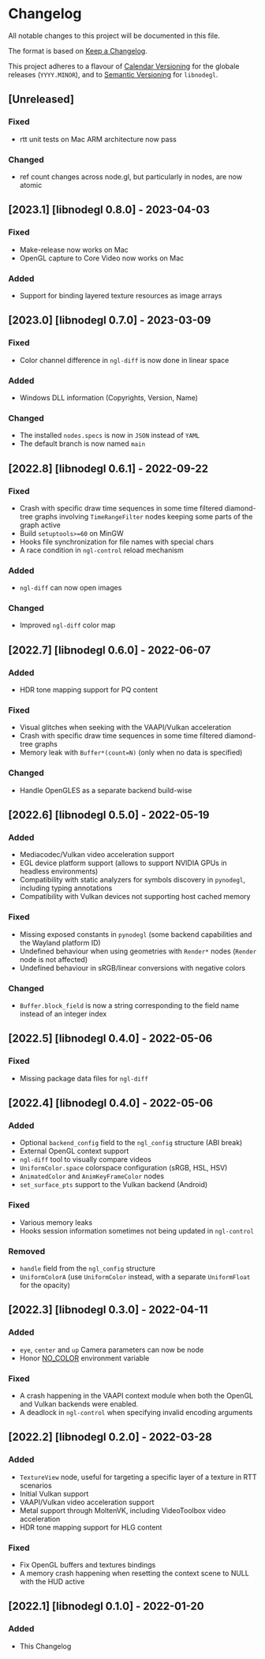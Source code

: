 # Changelog
All notable changes to this project will be documented in this file.

The format is based on [Keep a Changelog](https://keepachangelog.com/en/1.0.0/).

This project adheres to a flavour of [Calendar Versioning](https://calver.org/)
for the globale releases (`YYYY.MINOR`), and to [Semantic
Versioning](https://semver.org/spec/v2.0.0.html) for `libnodegl`.

## [Unreleased]

### Fixed
- rtt unit tests on Mac ARM architecture now pass

### Changed
- ref count changes across node.gl, but particularly in nodes, are now atomic

## [2023.1] [libnodegl 0.8.0] - 2023-04-03
### Fixed
- Make-release now works on Mac
- OpenGL capture to Core Video now works on Mac

### Added
- Support for binding layered texture resources as image arrays

## [2023.0] [libnodegl 0.7.0] - 2023-03-09
### Fixed
- Color channel difference in `ngl-diff` is now done in linear space

### Added
- Windows DLL information (Copyrights, Version, Name)

### Changed
- The installed `nodes.specs` is now in `JSON` instead of `YAML`
- The default branch is now named `main`

## [2022.8] [libnodegl 0.6.1] - 2022-09-22
### Fixed
- Crash with specific draw time sequences in some time filtered diamond-tree
  graphs involving `TimeRangeFilter` nodes keeping some parts of the graph active
- Build `setuptools>=60` on MinGW
- Hooks file synchronization for file names with special chars
- A race condition in `ngl-control` reload mechanism

### Added
- `ngl-diff` can now open images

### Changed
- Improved `ngl-diff` color map

## [2022.7] [libnodegl 0.6.0] - 2022-06-07
### Added
- HDR tone mapping support for PQ content

### Fixed
- Visual glitches when seeking with the VAAPI/Vulkan acceleration
- Crash with specific draw time sequences in some time filtered diamond-tree
  graphs
- Memory leak with `Buffer*(count=N)` (only when no data is specified)

### Changed
- Handle OpenGLES as a separate backend build-wise

## [2022.6] [libnodegl 0.5.0] - 2022-05-19
### Added
- Mediacodec/Vulkan video acceleration support
- EGL device platform support (allows to support NVIDIA GPUs in headless
  environments)
- Compatibility with static analyzers for symbols discovery in `pynodegl`,
  including typing annotations
- Compatibility with Vulkan devices not supporting host cached memory

### Fixed
- Missing exposed constants in `pynodegl` (some backend capabilities and
  the Wayland platform ID)
- Undefined behaviour when using geometries with `Render*` nodes (`Render` node
  is not affected)
- Undefined behaviour in sRGB/linear conversions with negative colors

### Changed
- `Buffer.block_field` is now a string corresponding to the field name instead
  of an integer index

## [2022.5] [libnodegl 0.4.0] - 2022-05-06
### Fixed
- Missing package data files for `ngl-diff`

## [2022.4] [libnodegl 0.4.0] - 2022-05-06
### Added
- Optional `backend_config` field to the `ngl_config` structure (ABI break)
- External OpenGL context support
- `ngl-diff` tool to visually compare videos
- `UniformColor.space` colorspace configuration (sRGB, HSL, HSV)
- `AnimatedColor` and `AnimKeyFrameColor` nodes
- `set_surface_pts` support to the Vulkan backend (Android)

### Fixed
- Various memory leaks
- Hooks session information sometimes not being updated in `ngl-control`

### Removed
- `handle` field from the `ngl_config` structure
- `UniformColorA` (use `UniformColor` instead, with a separate `UniformFloat`
  for the opacity)

## [2022.3] [libnodegl 0.3.0] - 2022-04-11
### Added
- `eye`, `center` and `up` Camera parameters can now be node
- Honor [NO_COLOR](https://no-color.org/) environment variable

### Fixed
- A crash happening in the VAAPI context module when both the OpenGL and Vulkan
  backends were enabled.
- A deadlock in `ngl-control` when specifying invalid encoding arguments

## [2022.2] [libnodegl 0.2.0] - 2022-03-28
### Added
- `TextureView` node, useful for targeting a specific layer of a texture in RTT
  scenarios
- Initial Vulkan support
- VAAPI/Vulkan video acceleration support
- Metal support through MoltenVK, including VideoToolbox video acceleration
- HDR tone mapping support for HLG content

### Fixed
- Fix OpenGL buffers and textures bindings
- A memory crash happening when resetting the context scene to NULL with the
  HUD active

## [2022.1] [libnodegl 0.1.0] - 2022-01-20
### Added
- This Changelog

